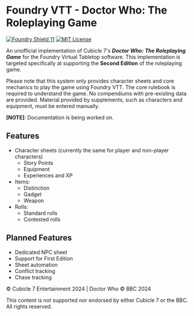 # Foundry VTT - Doctor Who: The Roleplaying Game

[![Foundry Shield 11]][Foundry URL]
[![MIT License]][MIT URL]

An unofficial implementation of Cubicle 7's ***Doctor Who: The Roleplaying Game*** for the Foundry Virtual Tabletop software. This implementation is targeted specifically at supporting the **Second Edition** of the roleplaying game.

Please note that this system only provides character sheets and core mechanics to play the game using Foundry VTT. The core rulebook is required to understand the game. No compendiums with pre-existing data are provided. Material provided by supplements, such as characters and equipment, must be entered manually.

**[NOTE]**: Documentation is being worked on.

## Features

- Character sheets (currently the same for player and non-player characters)
  - Story Points
  - Equipment
  - Experiences and XP
- Items:
  - Distinction
  - Gadget
  - Weapon
- Rolls:
  - Standard rolls
  - Contested rolls

## Planned Features

- Dedicated NPC sheet
- Support for First Edition
- Sheet automation
- Conflict tracking
- Chase tracking

&copy; Cubicle 7 Entertainment 2024 | Doctor Who &copy; BBC 2024

This content is not supported nor endorsed by either Cubicle 7 or the BBC. All rights reserved.

[Foundry Shield 11]: https://img.shields.io/badge/Foundry-11-informational
[Foundry URL]: https://foundryvtt.com

[MIT License]: https://img.shields.io/badge/License-MIT-green
[MIT URL]: https://github.com/NickEastNL/fvtt-doctor-who/blob/main/LICENSE